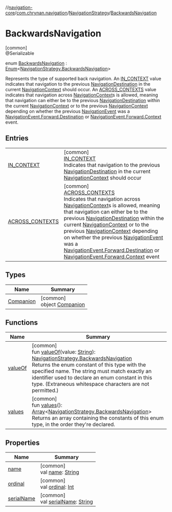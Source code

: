 //[navigation-core](../../../../index.md)/[com.chrynan.navigation](../../index.md)/[NavigationStrategy](../index.md)/[BackwardsNavigation](index.md)

# BackwardsNavigation

[common]\
@Serializable

enum [BackwardsNavigation](index.md) : [Enum](https://kotlinlang.org/api/latest/jvm/stdlib/kotlin/-enum/index.html)&lt;[NavigationStrategy.BackwardsNavigation](index.md)&gt; 

Represents the type of supported back navigation. An [IN_CONTEXT](-i-n_-c-o-n-t-e-x-t/index.md) value indicates that navigation to the previous [NavigationDestination](../../index.md#1223765350%2FClasslikes%2F-215881696) in the current [NavigationContext](../../-navigation-context/index.md) should occur. An [ACROSS_CONTEXTS](-a-c-r-o-s-s_-c-o-n-t-e-x-t-s/index.md) value indicates that navigation across [NavigationContext](../../-navigation-context/index.md)s is allowed, meaning that navigation can either be to the previous [NavigationDestination](../../index.md#1223765350%2FClasslikes%2F-215881696) within the current [NavigationContext](../../-navigation-context/index.md) or to the previous [NavigationContext](../../-navigation-context/index.md) depending on whether the previous [NavigationEvent](../../-navigation-event/index.md) was a [NavigationEvent.Forward.Destination](../../-navigation-event/-forward/-destination/index.md) or [NavigationEvent.Forward.Context](../../-navigation-event/-forward/-context/index.md) event.

## Entries

| | |
|---|---|
| [IN_CONTEXT](-i-n_-c-o-n-t-e-x-t/index.md) | [common]<br>[IN_CONTEXT](-i-n_-c-o-n-t-e-x-t/index.md)<br>Indicates that navigation to the previous [NavigationDestination](../../index.md#1223765350%2FClasslikes%2F-215881696) in the current [NavigationContext](../../-navigation-context/index.md) should occur |
| [ACROSS_CONTEXTS](-a-c-r-o-s-s_-c-o-n-t-e-x-t-s/index.md) | [common]<br>[ACROSS_CONTEXTS](-a-c-r-o-s-s_-c-o-n-t-e-x-t-s/index.md)<br>Indicates that navigation across [NavigationContext](../../-navigation-context/index.md)s is allowed, meaning that navigation can either be to the previous [NavigationDestination](../../index.md#1223765350%2FClasslikes%2F-215881696) within the current [NavigationContext](../../-navigation-context/index.md) or to the previous [NavigationContext](../../-navigation-context/index.md) depending on whether the previous [NavigationEvent](../../-navigation-event/index.md) was a [NavigationEvent.Forward.Destination](../../-navigation-event/-forward/-destination/index.md) or [NavigationEvent.Forward.Context](../../-navigation-event/-forward/-context/index.md) event |

## Types

| Name | Summary |
|---|---|
| [Companion](-companion/index.md) | [common]<br>object [Companion](-companion/index.md) |

## Functions

| Name | Summary |
|---|---|
| [valueOf](value-of.md) | [common]<br>fun [valueOf](value-of.md)(value: [String](https://kotlinlang.org/api/latest/jvm/stdlib/kotlin/-string/index.html)): [NavigationStrategy.BackwardsNavigation](index.md)<br>Returns the enum constant of this type with the specified name. The string must match exactly an identifier used to declare an enum constant in this type. (Extraneous whitespace characters are not permitted.) |
| [values](values.md) | [common]<br>fun [values](values.md)(): [Array](https://kotlinlang.org/api/latest/jvm/stdlib/kotlin/-array/index.html)&lt;[NavigationStrategy.BackwardsNavigation](index.md)&gt;<br>Returns an array containing the constants of this enum type, in the order they're declared. |

## Properties

| Name | Summary |
|---|---|
| [name](../-destination-retention/-c-l-e-a-r/index.md#-372974862%2FProperties%2F-215881696) | [common]<br>val [name](../-destination-retention/-c-l-e-a-r/index.md#-372974862%2FProperties%2F-215881696): [String](https://kotlinlang.org/api/latest/jvm/stdlib/kotlin/-string/index.html) |
| [ordinal](../-destination-retention/-c-l-e-a-r/index.md#-739389684%2FProperties%2F-215881696) | [common]<br>val [ordinal](../-destination-retention/-c-l-e-a-r/index.md#-739389684%2FProperties%2F-215881696): [Int](https://kotlinlang.org/api/latest/jvm/stdlib/kotlin/-int/index.html) |
| [serialName](serial-name.md) | [common]<br>val [serialName](serial-name.md): [String](https://kotlinlang.org/api/latest/jvm/stdlib/kotlin/-string/index.html) |
